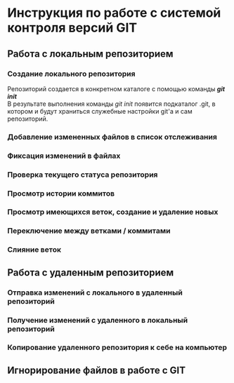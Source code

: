 # Инструкция по работе с системой контроля версий GIT

## Работа с локальным репозиторием

### Создание локального репозитория

Репозиторий создается в конкретном каталоге с помощью команды ***git init***  
В результате выполнения команды *git init* появится подкаталог .git, в котором и будут храниться служебные настройки git'а и сам репозиторий.

### Добавление измененных файлов в список отслеживания

### Фиксация изменений в файлах

### Проверка текущего статуса репозитория

### Просмотр истории коммитов

### Просмотр имеющихся веток, создание и удаление новых

### Переключение между ветками / коммитами

### Слияние веток

## Работа с удаленным репозиторием

### Отправка изменений с локального в удаленный репозиторий

### Получение изменений с удаленного в локальный репозиторий

### Копирование удаленного репозитория к себе на компьютер

## Игнорирование файлов в работе с GIT
